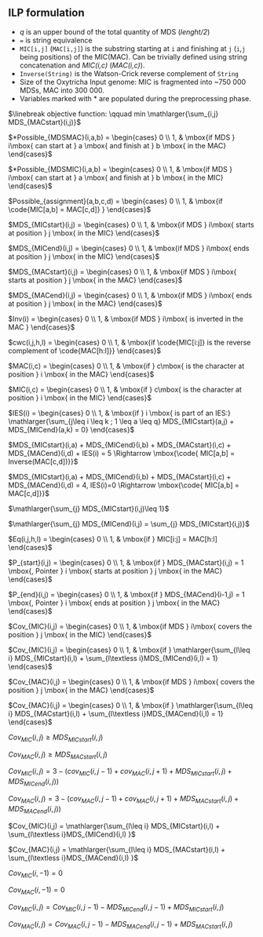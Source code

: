 ## ILP formulation

- *q* is an upper bound of the total quantity of MDS (*lenght/2*)
- `=` is string equivalence
- `MIC[i,j]` (`MAC[i,j]`) is the substring starting at `i` and finishing at `j` (`i`,`j` being positions) of the MIC(MAC). Can be trivially defined using string concatenation and *MIC(i,c)* (*MAC(i,c)*).
- `Inverse(String)` is the Watson-Crick reverse complement of `String`
- Size of the Oxytricha Input genome: MIC is fragmented into ~750 000 MDSs, MAC into 300 000.
- Variables marked with $*$ are populated during the preprocessing phase.

$\linebreak objective function: \qquad min \mathlarger{\sum_{i,j} MDS_{MACstart}(i,j)}$

$*Possible_{MDSMAC}(i,a,b) = \begin{cases} 0 \\ 1, & \mbox{if MDS } i\mbox{ can start at } a \mbox{ and finish at } b \mbox{ in the MAC} \end{cases}$

$*Possible_{MDSMIC}(i,a,b) = \begin{cases} 0 \\ 1, & \mbox{if MDS } i\mbox{ can start at } a \mbox{ and finish at } b \mbox{ in the MIC} \end{cases}$

$Possible_{assignment}(a,b,c,d) = \begin{cases} 0 \\ 1, & \mbox{if \code{MIC[a,b] = MAC[c,d]} } \end{cases}$

$MDS_{MICstart}(i,j) = \begin{cases} 0 \\ 1, & \mbox{if MDS } i\mbox{ starts at position } j \mbox{ in the MIC} \end{cases}$

$MDS_{MICend}(i,j) = \begin{cases} 0 \\ 1, & \mbox{if MDS } i\mbox{ ends at position } j \mbox{ in the MIC} \end{cases}$

$MDS_{MACstart}(i,j) = \begin{cases} 0 \\ 1, & \mbox{if MDS } i\mbox{ starts at position } j \mbox{ in the MAC} \end{cases}$

$MDS_{MACend}(i,j) = \begin{cases} 0 \\ 1, & \mbox{if MDS } i\mbox{ ends at position } j \mbox{ in the MAC} \end{cases}$

$Inv(i) = \begin{cases} 0 \\ 1, & \mbox{if MDS } i\mbox{ is inverted in the MAC } \end{cases}$

$cwc(i,j,h,l) = \begin{cases} 0 \\ 1, & \mbox{if \code{MIC[i:j]} is the reverse complement of \code{MAC[h:l]}} \end{cases}$

$MAC(i,c) = \begin{cases} 0 \\ 1, & \mbox{if } c\mbox{ is the character at position } i \mbox{ in the MAC} \end{cases}$

$MIC(i,c) = \begin{cases} 0 \\ 1, & \mbox{if } c\mbox{ is the character at position } i \mbox{ in the MIC} \end{cases}$

$IES(i) = \begin{cases} 0 \\ 1, & \mbox{if } i \mbox{ is part of an IES:} \mathlarger{\sum_{j\leq i \leq k ; 1 \leq a \leq q} MDS_{MICstart}(a,j) + MDS_{MICend}(a,k) = 0} \end{cases}$

$MDS_{MICstart}(i,a) + MDS_{MICend}(i,b) + MDS_{MACstart}(i,c) + MDS_{MACend}(i,d) + IES(i) = 5 \Rightarrow \mbox{\code{ MIC[a,b] = Inverse(MAC[c,d])}}$

$MDS_{MICstart}(i,a) + MDS_{MICend}(i,b) + MDS_{MACstart}(i,c) + MDS_{MACend}(i,d) = 4, IES(i)=0 \Rightarrow \mbox{\code{ MIC[a,b] = MAC[c,d]}}$

$\mathlarger{\sum_{j} MDS_{MICstart}(i,j)\leq 1}$

$\mathlarger{\sum_{j} MDS_{MICend}(i,j) = \sum_{j} MDS_{MICstart}(i,j)}$

$Eq(i,j,h,l) = \begin{cases} 0 \\ 1, & \mbox{if } MIC[i:j] = MAC[h:l] \end{cases}$

$P_{start}(i,j) = \begin{cases} 0 \\ 1, & \mbox{if } MDS_{MACstart}(i,j) = 1 \mbox{, Pointer } i \mbox{ starts at position } j \mbox{ in the MAC} \end{cases}$

$P_{end}(i,j) = \begin{cases} 0 \\ 1, & \mbox{if } MDS_{MACend}(i-1,j) = 1 \mbox{, Pointer } i \mbox{ ends at position } j \mbox{ in the MAC} \end{cases}$

$Cov_{MIC}(i,j) = \begin{cases} 0 \\ 1, & \mbox{if MDS } i\mbox{ covers the position } j \mbox{ in the MIC} \end{cases}$

$Cov_{MIC}(i,j) = \begin{cases} 0 \\ 1, & \mbox{if } \mathlarger{\sum_{l\leq i} MDS_{MICstart}(i,l) + \sum_{l\textless i}MDS_{MICend}(i,l) = 1} \end{cases}$

$Cov_{MAC}(i,j) = \begin{cases} 0 \\ 1, & \mbox{if MDS } i\mbox{ covers the position } j \mbox{ in the MAC} \end{cases}$

$Cov_{MAC}(i,j) = \begin{cases} 0 \\ 1, & \mbox{if } \mathlarger{\sum_{l\leq i} MDS_{MACstart}(i,l) + \sum_{l\textless i}MDS_{MACend}(i,l) = 1} \end{cases}$

$Cov_{MIC}(i,j) \geq MDS_{MICstart}(i,j)$

$Cov_{MAC}(i,j) \geq MDS_{MACstart}(i,j)$

$Cov_{MIC}(i,j) = 3 - (cov_{MIC}(i,j-1) + cov_{MAC}(i,j+1) + MDS_{MICstart}(i,j) + MDS_{MICend}(i,j))$

$Cov_{MAC}(i,j) = 3 - (cov_{MAC}(i,j-1) + cov_{MAC}(i,j+1) + MDS_{MACstart}(i,j) + MDS_{MACend}(i,j))$

$Cov_{MIC}(i,j) = \mathlarger{\sum_{l\leq i} MDS_{MICstart}(i,l) + \sum_{l\textless i}MDS_{MICend}(i,l) }$

$Cov_{MAC}(i,j) = \mathlarger{\sum_{l\leq i} MDS_{MACstart}(i,l) + \sum_{l\textless i}MDS_{MACend}(i,l) }$

$Cov_{MIC}(i,-1) = 0$

$Cov_{MAC}(i,-1) = 0$

$Cov_{MIC}(i,j) = Cov_{MIC}(i,j-1) - MDS_{MICend}(i,j-1) + MDS_{MICstart}(i,j)$

$Cov_{MAC}(i,j) = Cov_{MAC}(i,j-1) - MDS_{MACend}(i,j-1) + MDS_{MACstart}(i,j)$